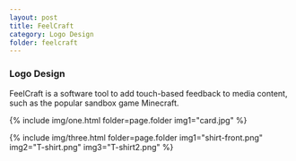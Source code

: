 ```yaml
---
layout: post
title: FeelCraft
category: Logo Design
folder: feelcraft
---
```

### Logo Design
FeelCraft is a software tool to add touch-based feedback to media content, such as the popular sandbox game Minecraft.

{% include img/one.html
   folder=page.folder
   img1="card.jpg"  %}

 {% include img/three.html
   folder=page.folder
   img1="shirt-front.png"
   img2="T-shirt.png"
   img3="T-shirt2.png"  %}
